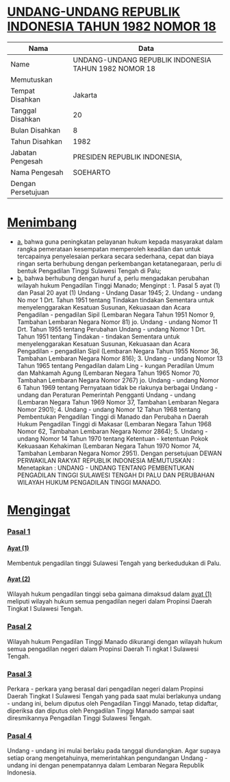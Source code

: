 # [UNDANG-UNDANG REPUBLIK INDONESIA TAHUN 1982 NOMOR 18](http://example.org/legal/document/uu/1982/18)

| Nama | Data |
| ------ | ----- |
|Name|UNDANG-UNDANG REPUBLIK INDONESIA TAHUN 1982 NOMOR 18|
|Memutuskan||
|Tempat Disahkan|Jakarta|
|Tanggal Disahkan|20|
|Bulan Disahkan|8|
|Tahun Disahkan|1982|
|Jabatan Pengesah|PRESIDEN REPUBLIK INDONESIA,|
|Nama Pengesah|SOEHARTO|
|Dengan Persetujuan||
# [Menimbang](http://example.org/legal/document/uu/1982/18/menimbang)

* [a.](http://example.org/legal/document/uu/1982/18/menimbang/point/a) bahwa guna peningkatan pelayanan hukum kepada masyarakat dalam rangka pemerataan kesempatan memperoleh keadilan dan untuk tercapainya penyelesaian perkara secara sederhana, cepat dan biaya ringan serta berhubung dengan perkembangan ketatanegaraan, perlu di bentuk Pengadilan Tinggi Sulawesi Tengah di Palu;
* [b.](http://example.org/legal/document/uu/1982/18/menimbang/point/b) bahwa berhubung dengan huruf a, perlu mengadakan perubahan wilayah hukum Pengadilan Tinggi Manado; Menginpt : 1. Pasal 5 ayat (1) dan Pasal 20 ayat (1) Undang - Undang Dasar 1945; 2. Undang - undang No mor 1 Drt. Tahun 1951 tentang Tindakan tindakan Sementara untuk menyelenggarakan Kesatuan Susunan, Kekuasaan dan Acara Pengadilan - pengadilan Sipil (Lembaran Negara Tahun 1951 Nomor 9, Tambahan Lembaran Negara Nomor 81) jo. Undang - undang Nomor 11 Drt. Tahun 1955 tentang Perubahan Undang - undang Nomor 1 Drt. Tahun 1951 tentang Tindakan - tindakan Sementara untuk menyelenggarakan Kesatuan Susunan, Kekuasaan dan Acara Pengadilan - pengadilan Sipil (Lembaran Negara Tahun 1955 Nomor 36, Tambahan Lembaran Negara Nomor 816); 3. Undang - undang Nomor 13 Tahun 1965 tentang Pengadilan dalam Ling - kungan Peradilan Umum dan Mahkamah Agung (Lembaran Negara Tahun 1965 Nomor 70, Tambahan Lembaran Negara Nomor 2767) jo. Undang - undang Nomor 6 Tahun 1969 tentang Pernyataan tidak be rlakunya berbagai Undang - undang dan Peraturan Pemerintah Pengganti Undang - undang (Lembaran Negara Tahun 1969 Nomor 37, Tambahan Lembaran Negara Nomor 2901); 4. Undang - undang Nomor 12 Tahun 1968 tentang Pembentukan Pengadilan Tinggi di Manado dan Perubaha n Daerah Hukum Pengadilan Tinggi di Makasar (Lembaran Negara Tahun 1968 Nomor 62, Tambahan Lembaran Negara Nomor 2864); 5. Undang - undang Nomor 14 Tahun 1970 tentang Ketentuan - ketentuan Pokok Kekuasaan Kehakiman (Lembaran Negara Tahun 1970 Nomor 74, Tambahan Lembaran Negara Nomor 2951). Dengan persetujuan DEWAN PERWAKILAN RAKYAT REPUBLIK INDONESIA MEMUTUSKAN : Menetapkan : UNDANG - UNDANG TENTANG PEMBENTUKAN PENGADILAN TINGGI SULAWESI TENGAH DI PALU DAN PERUBAHAN WILAYAH HUKUM PENGADILAN TINGGI MANADO.
# [Mengingat](http://example.org/legal/document/uu/1982/18/mengingat)


### [Pasal 1](http://example.org/legal/document/uu/1982/18/pasal/0001)

#### [Ayat (1)](http://example.org/legal/document/uu/1982/18/pasal/0001/version/19820820/ayat/0001)
Membentuk pengadilan tinggi Sulawesi Tengah yang berkedudukan di Palu.

#### [Ayat (2)](http://example.org/legal/document/uu/1982/18/pasal/0001/version/19820820/ayat/0002)
Wilayah hukum pengadilan tinggi seba gaimana dimaksud dalam [ayat (1)](http://example.org/legal/document/uu/1982/18/pasal/0001/version/19820820/ayat/0001) meliputi wilayah hukum semua pengadilan negeri dalam Propinsi Daerah Tingkat I Sulawesi Tengah.


### [Pasal 2](http://example.org/legal/document/uu/1982/18/pasal/0002)
Wilayah hukum Pengadilan Tinggi Manado dikurangi dengan wilayah hukum semua pengadilan negeri dalam Propinsi Daerah Ti ngkat I Sulawesi Tengah.


### [Pasal 3](http://example.org/legal/document/uu/1982/18/pasal/0003)
Perkara - perkara yang berasal dari pengadilan negeri dalam Propinsi Daerah Tingkat I Sulawesi Tengah yang pada saat mulai berlakunya undang - undang ini, belum diputus oleh Pengadilan Tinggi Manado, tetap didaftar, diperiksa dan diputus oleh Pengadilan Tinggi Manado sampai saat diresmikannya Pengadilan Tinggi Sulawesi Tengah.


### [Pasal 4](http://example.org/legal/document/uu/1982/18/pasal/0004)
Undang - undang ini mulai berlaku pada tanggal diundangkan. Agar supaya setiap orang mengetahuinya, memerintahkan pengundangan Undang - undang ini dengan penempatannya dalam Lembaran Negara Republik Indonesia.
